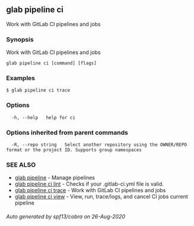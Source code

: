 ## glab pipeline ci

Work with GitLab CI pipelines and jobs

### Synopsis

Work with GitLab CI pipelines and jobs

```
glab pipeline ci [command] [flags]
```

### Examples

```
$ glab pipeline ci trace

```

### Options

```
  -h, --help   help for ci
```

### Options inherited from parent commands

```
  -R, --repo string   Select another repository using the OWNER/REPO format or the project ID. Supports group namespaces
```

### SEE ALSO

* [glab pipeline](glab_pipeline.md)	 - Manage pipelines
* [glab pipeline ci lint](glab_pipeline_ci_lint.md)	 - Checks if your .gitlab-ci.yml file is valid.
* [glab pipeline ci trace](glab_pipeline_ci_trace.md)	 - Work with GitLab CI pipelines and jobs
* [glab pipeline ci view](glab_pipeline_ci_view.md)	 - View, run, trace/logs, and cancel CI jobs current pipeline

###### Auto generated by spf13/cobra on 26-Aug-2020
